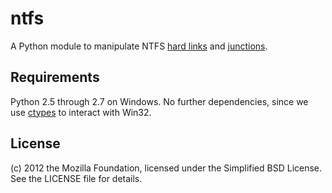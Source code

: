 ntfs
====

A Python module to manipulate NTFS [hard
links](http://en.wikipedia.org/wiki/Hard_link) and
[junctions](http://en.wikipedia.org/wiki/NTFS_junction_point).

Requirements
------------

Python 2.5 through 2.7 on Windows. No further dependencies, since we use
[ctypes](http://docs.python.org/library/ctypes.html) to interact with Win32.

License
-------

(c) 2012 the Mozilla Foundation, licensed under the Simplified BSD License.
See the LICENSE file for details.

